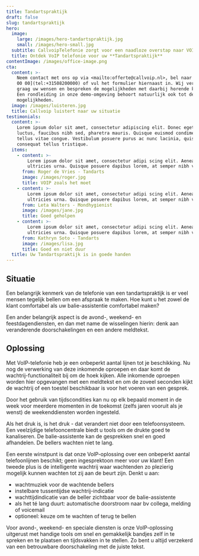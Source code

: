 ```yaml
---
title: Tandartspraktijk
draft: false
slug: tandartspraktijk
hero:
  image:
    large: /images/hero-tandartspraktijk.jpg
    small: /images/hero-small.jpg
  subtitle: CallvoipTelefonie zorgt voor een naadloze overstap naar VOIP!
  title: Ontdek VoIP telefonie voor uw **Tandartspraktijk**
contentImage: /images/office-image.png
cta:
  content: >-
    Neem contact met ons op via <mailto:offerte@callvoip.nl>, bel naar [050 820
    00 00](tel:+31508200000) of vul het formulier hiernaast in. Wij vernemen
    graag uw wensen en bespreken de mogelijkheden met daarbij horende kosten.
    Een rondleiding in onze demo-omgeving behoort natuurlijk ook tot de
    mogelijkheden.
  image: /images/luisteren.jpg
  title: Callvoip luistert naar uw situatie
testimonials:
  content: >-
    Lorem ipsum dolor sit amet, consectetur adipiscing elit. Donec eget massa
    luctus, faucibus nibh sed, pharetra mauris. Quisque euismod condimentum
    tellus vitae congue. Vestibulum posuere purus ac nunc lacinia, quis
    consequat tellus tristique.
  items:
    - content: >-
        Lorem ipsum dolor sit amet, consectetur adipi scing elit. Aenean ut
        ultricies urna. Quisque posuere dapibus lorem, at semper nibh vel.
      from: Roger de Vries - Tandarts
      image: /images/roger.jpg
      title: VOIP zoals het moet
    - content: >-
        Lorem ipsum dolor sit amet, consectetur adipi scing elit. Aenean ut
        ultricies urna. Quisque posuere dapibus lorem, at semper nibh vel.
      from: Leta Walters - Mondhygienist
      image: /images/jane.jpg
      title: Goed geholpen
    - content: >-
        Lorem ipsum dolor sit amet, consectetur adipi scing elit. Aenean ut
        ultricies urna. Quisque posuere dapibus lorem, at semper nibh vel.
      from: Kathryn Soto - Tandarts
      image: /images/lisa.jpg
      title: Goed en niet duur
  title: Uw Tandartspraktijk is in goede handen
---
```

## Situatie

Een belangrijk kenmerk van de telefonie van een tandartspraktijk is er veel mensen tegelijk bellen om een afspraak te maken. Hoe kunt u het zowel de klant comfortabel als uw balie-assistentie comfortabel maken?

Een ander belangrijk aspect is de avond-, weekend- en feestdagendiensten, en dan met name de wisselingen hierin: denk aan veranderende doorschakelingen en een andere meldtekst. 



## Oplossing

Met VoIP-telefonie heb je een onbeperkt aantal lijnen tot je beschikking. Nu nog de verwerking van deze inkomende oproepen en daar komt de wachtrij-functionaliteit bij om de hoek kijken. Alle inkomende oproepen worden hier opgevangen met een meldtekst en om de zoveel seconden kijkt de wachtrij of een toestel beschikbaar is voor het voeren van een gesprek.

Door het gebruik van tijdscondities kan nu op elk bepaald moment in de week voor meerdere momenten in de toekomst (zelfs jaren vooruit als je wenst) de weekenddiensten worden ingesteld.

Als het druk is, is het druk - dat verandert niet door een telefoonsysteem. Een veelzijdige telefooncentrale biedt u tools om de drukte goed te kanaliseren. De balie-assistente kan de gesprekken snel en goed afhandelen. De bellers wachten niet te lang. 

Een eerste winstpunt is dat onze VoIP-oplossing over een onbeperkt aantal telefoonlijnen beschikt; geen ingesprektoon meer voor uw klant! Een tweede plus is de intelligente wachtrij waar wachtenden zo plezierig mogelijk kunnen wachten tot zij aan de beurt zijn. Denkt u aan:

* wachtmuziek voor de wachtende bellers
* instelbare tussentijdse wachtrij-indicatie
* wachttijdindicatie van de beller zichtbaar voor de balie-assistente
* als het té lang duurt: automatische doorstroom naar bv collega, melding of voicemail
* optioneel: keuze om te wachten of terug te bellen

Voor avond-, weekend- en speciale diensten is onze VoIP-oplossing uitgerust met handige tools om snel en gemakkelijk bandjes zelf in te spreken en te plaatsen en tijdsvakken in te stellen. Zo bent u altijd verzekerd van een betrouwbare doorschakeling met de juiste tekst.
